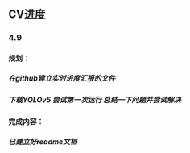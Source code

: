 ## CV进度

### 4.9
#### 规划：
##### 在github建立实时进度汇报的文件
##### 下载YOLOv5 尝试第一次运行 总结一下问题并尝试解决
#### 完成内容：
##### 已建立好readme文档
#####
